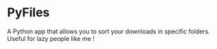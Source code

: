 # PyFiles
A Python app that allows you to sort your downloads in specific folders. Useful for lazy people like me !
